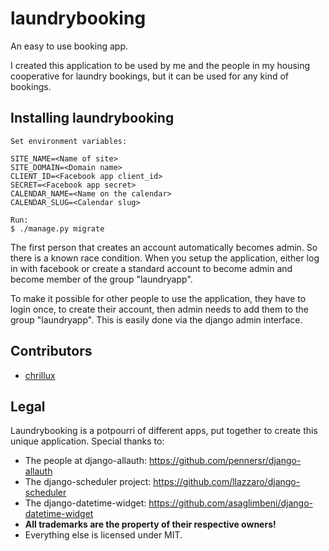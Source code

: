 # laundrybooking
An easy to use booking app.

I created this application to be used by me and the people in my housing cooperative for laundry bookings,
but it can be used for any kind of bookings.

## Installing laundrybooking

```
Set environment variables:

SITE_NAME=<Name of site>
SITE_DOMAIN=<Domain name>
CLIENT_ID=<Facebook app client_id>
SECRET=<Facebook app secret>
CALENDAR_NAME=<Name on the calendar>
CALENDAR_SLUG=<Calendar slug>

Run:
$ ./manage.py migrate
```

The first person that creates an account automatically becomes admin. So there is a known race condition. When you setup the application, either log in with facebook or create a standard account to become admin and become member of the group "laundryapp".

To make it possible for other people to use the application, they have to login once, to create their account, then admin needs to add them to the group "laundryapp". This is easily done via the django admin interface.

## Contributors
* [chrillux](https://github.com/chrillux)

## Legal

Laundrybooking is a potpourri of different apps, put together to create this unique application. Special thanks to:
* The people at django-allauth: https://github.com/pennersr/django-allauth
* The django-scheduler project: https://github.com/llazzaro/django-scheduler
* The django-datetime-widget: https://github.com/asaglimbeni/django-datetime-widget
* __All trademarks are the property of their respective owners!__
* Everything else is licensed under MIT.
